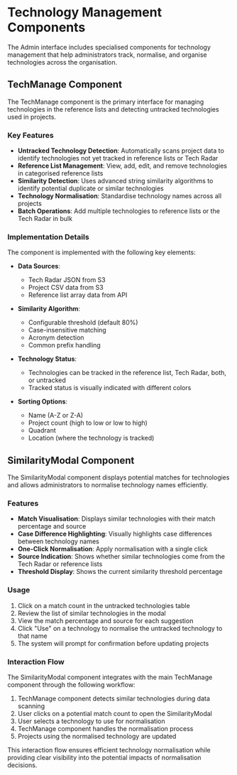 # Technology Management Components

The Admin interface includes specialised components for technology management that help administrators track, normalise, and organise technologies across the organisation.

## TechManage Component

The TechManage component is the primary interface for managing technologies in the reference lists and detecting untracked technologies used in projects.

### Key Features

- **Untracked Technology Detection**: Automatically scans project data to identify technologies not yet tracked in reference lists or Tech Radar
- **Reference List Management**: View, add, edit, and remove technologies in categorised reference lists
- **Similarity Detection**: Uses advanced string similarity algorithms to identify potential duplicate or similar technologies
- **Technology Normalisation**: Standardise technology names across all projects
- **Batch Operations**: Add multiple technologies to reference lists or the Tech Radar in bulk

### Implementation Details

The component is implemented with the following key elements:

- **Data Sources**:

  - Tech Radar JSON from S3
  - Project CSV data from S3
  - Reference list array data from API

- **Similarity Algorithm**:

  - Configurable threshold (default 80%)
  - Case-insensitive matching
  - Acronym detection
  - Common prefix handling

- **Technology Status**:

  - Technologies can be tracked in the reference list, Tech Radar, both, or untracked
  - Tracked status is visually indicated with different colors

- **Sorting Options**:

  - Name (A-Z or Z-A)
  - Project count (high to low or low to high)
  - Quadrant
  - Location (where the technology is tracked)

## SimilarityModal Component

The SimilarityModal component displays potential matches for technologies and allows administrators to normalise technology names efficiently.

### Features

- **Match Visualisation**: Displays similar technologies with their match percentage and source
- **Case Difference Highlighting**: Visually highlights case differences between technology names
- **One-Click Normalisation**: Apply normalisation with a single click
- **Source Indication**: Shows whether similar technologies come from the Tech Radar or reference lists
- **Threshold Display**: Shows the current similarity threshold percentage

### Usage

1. Click on a match count in the untracked technologies table
1. Review the list of similar technologies in the modal
1. View the match percentage and source for each suggestion
1. Click "Use" on a technology to normalise the untracked technology to that name
1. The system will prompt for confirmation before updating projects

### Interaction Flow

The SimilarityModal component integrates with the main TechManage component through the following workflow:

1. TechManage component detects similar technologies during data scanning
1. User clicks on a potential match count to open the SimilarityModal
1. User selects a technology to use for normalisation
1. TechManage component handles the normalisation process
1. Projects using the normalised technology are updated

This interaction flow ensures efficient technology normalisation while providing clear visibility into the potential impacts of normalisation decisions.
